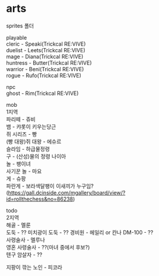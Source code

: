 # arts
sprites 폴더   
   
playable   
cleric - Speaki(Trickcal RE:VIVE)   
duelist - Leets(Trickcal RE:VIVE)   
mage - Diana(Trickcal RE:VIVE)   
huntress - Butter(Trickcal RE:VIVE)   
warrior - Beni(Trickcal RE:VIVE)   
rogue - Rufo(Trickcal RE:VIVE)   
   
npc   
ghost - Rim(Trickcal RE:VIVE)    
   
mob   
1지역   
파리떼 - 쥬비   
뱀 - 캬롯이 키우는당근   
쥐 시리즈 - 빵   
(빵 대왕)쥐 대왕 - 에슈르   
슬라임 - 하급물정령   
구 - (산성)물의 정령 나이아   
놀 - 팽이녀   
사기꾼 놀 - 마요   
게 - 슈팡   
파란게 - 보라색달팽이 이새끼가 누구임?(https://gall.dcinside.com/mgallery/board/view/?id=rollthechess&no=86238)   

todo   
2지역   
해골 - 멜룬   
도둑 - ??
미치광이 도둑 - ??
경비원 - 헤일리 or 칸나
DM-100 - ??   
사령술사 - 멜루나   
영혼 사령술사 - ??(마녀 중에서 후보?)   
텐구 암살자 - ??

지팡이 깎는 노인 - 피코라   

